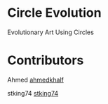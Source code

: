 # Circle Evolution
 Evolutionary Art Using Circles

# Contributors

Ahmed
[ahmedkhalf](http://github.com/ahmedkhalf)

stking74
[stking74](http://github.com/stking74)